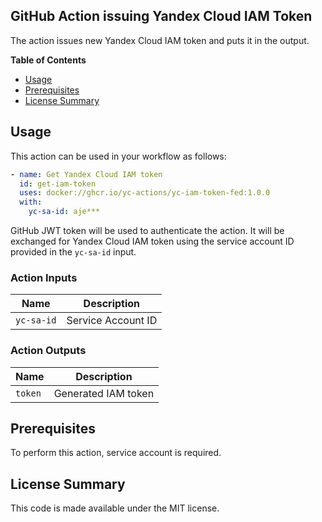 ## GitHub Action issuing Yandex Cloud IAM Token

The action issues new Yandex Cloud IAM token and puts it in the output.

**Table of Contents**

<!-- toc -->

- [Usage](#usage)
- [Prerequisites](#prerequisites)
- [License Summary](#license-summary)

<!-- tocstop -->

## Usage

This action can be used in your workflow as follows:

```yaml
- name: Get Yandex Cloud IAM token
  id: get-iam-token
  uses: docker://ghcr.io/yc-actions/yc-iam-token-fed:1.0.0
  with:
    yc-sa-id: aje***
```

GitHub JWT token will be used to authenticate the action. It will be exchanged for Yandex Cloud IAM token using the
service account ID provided in the `yc-sa-id` input.

### Action Inputs

| Name       | Description        |
|------------|--------------------|
| `yc-sa-id` | Service Account ID |

### Action Outputs

| Name    | Description         |
|---------|---------------------|
| `token` | Generated IAM token |

## Prerequisites

To perform this action, service account is required.

## License Summary

This code is made available under the MIT license.